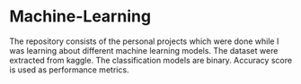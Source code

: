 # Machine-Learning
The repository consists of the personal projects which were done while I was learning about different machine learning models.
The dataset were extracted from kaggle.
The classification models are binary.
Accuracy score is used as performance metrics.
